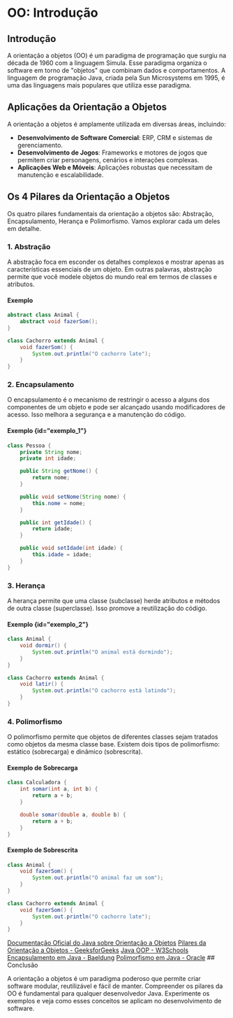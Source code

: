 
# OO: Introdução

## Introdução

A orientação a objetos (OO) é um paradigma de programação que surgiu na década de 1960 com a linguagem Simula. Esse paradigma organiza o software em torno de "objetos" que combinam dados e comportamentos. A linguagem de programação Java, criada pela Sun Microsystems em 1995, é uma das linguagens mais populares que utiliza esse paradigma.

## Aplicações da Orientação a Objetos

A orientação a objetos é amplamente utilizada em diversas áreas, incluindo:

- **Desenvolvimento de Software Comercial**: ERP, CRM e sistemas de gerenciamento.
- **Desenvolvimento de Jogos**: Frameworks e motores de jogos que permitem criar personagens, cenários e interações complexas.
- **Aplicações Web e Móveis**: Aplicações robustas que necessitam de manutenção e escalabilidade.

## Os 4 Pilares da Orientação a Objetos

Os quatro pilares fundamentais da orientação a objetos são: Abstração, Encapsulamento, Herança e Polimorfismo. Vamos explorar cada um deles em detalhe.

### 1. Abstração

A abstração foca em esconder os detalhes complexos e mostrar apenas as características essenciais de um objeto. Em outras palavras, abstração permite que você modele objetos do mundo real em termos de classes e atributos.

#### Exemplo
```java
abstract class Animal {
    abstract void fazerSom();
}

class Cachorro extends Animal {
    void fazerSom() {
        System.out.println("O cachorro late");
    }
}
```

### 2. Encapsulamento

O encapsulamento é o mecanismo de restringir o acesso a alguns dos componentes de um objeto e pode ser alcançado usando modificadores de acesso. Isso melhora a segurança e a manutenção do código.

#### Exemplo {id="exemplo_1"}
```java
class Pessoa {
    private String nome;
    private int idade;

    public String getNome() {
        return nome;
    }

    public void setNome(String nome) {
        this.nome = nome;
    }

    public int getIdade() {
        return idade;
    }

    public void setIdade(int idade) {
        this.idade = idade;
    }
}
```

### 3. Herança

A herança permite que uma classe (subclasse) herde atributos e métodos de outra classe (superclasse). Isso promove a reutilização do código.

#### Exemplo {id="exemplo_2"}
```java
class Animal {
    void dormir() {
        System.out.println("O animal está dormindo");
    }
}

class Cachorro extends Animal {
    void latir() {
        System.out.println("O cachorro está latindo");
    }
}
```

### 4. Polimorfismo

O polimorfismo permite que objetos de diferentes classes sejam tratados como objetos da mesma classe base. Existem dois tipos de polimorfismo: estático (sobrecarga) e dinâmico (sobrescrita).

#### Exemplo de Sobrecarga
```java
class Calculadora {
    int somar(int a, int b) {
        return a + b;
    }

    double somar(double a, double b) {
        return a + b;
    }
}
```

#### Exemplo de Sobrescrita
```java
class Animal {
    void fazerSom() {
        System.out.println("O animal faz um som");
    }
}

class Cachorro extends Animal {
    void fazerSom() {
        System.out.println("O cachorro late");
    }
}
```

<seealso>
    <category ref="wrs">
        <a href="https://docs.oracle.com/javase/tutorial/java/concepts/index.html">Documentação Oficial do Java sobre Orientação a Objetos</a>
        <a href="https://www.geeksforgeeks.org/four-pillars-of-object-oriented-programming/">Pilares da Orientação a Objetos - GeeksforGeeks</a>
        <a href="https://www.w3schools.com/java/java_oop.asp">Java OOP - W3Schools</a>
        <a href="https://www.baeldung.com/java-encapsulation">Encapsulamento em Java - Baeldung</a>
        <a href="https://docs.oracle.com/javase/tutorial/java/IandI/polymorphism.html">Polimorfismo em Java - Oracle</a>
    </category>
</seealso>
## Conclusão

A orientação a objetos é um paradigma poderoso que permite criar software modular, reutilizável e fácil de manter. Compreender os pilares da OO é fundamental para qualquer desenvolvedor Java. Experimente os exemplos e veja como esses conceitos se aplicam no desenvolvimento de software.
